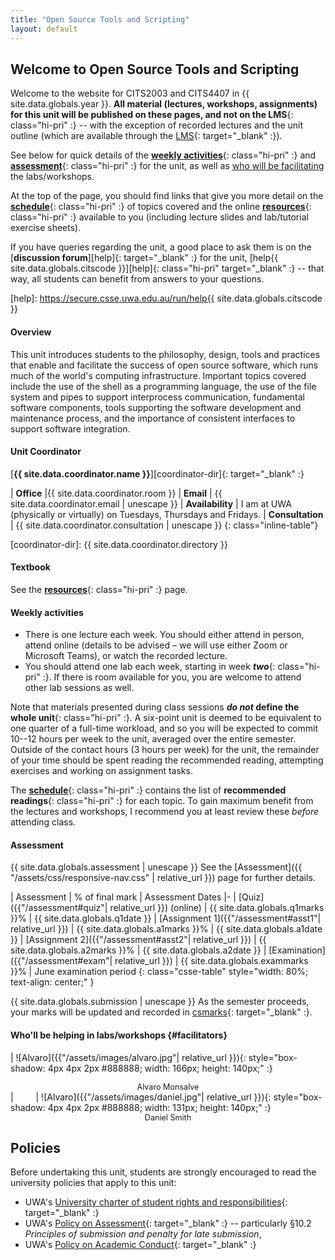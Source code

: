 ```yaml
---
title: "Open Source Tools and Scripting"
layout: default
---
```


<style>

ul, ol, dl, li p {
  margin: 0 0 0.70em;
}
</style>

## Welcome to Open Source Tools and Scripting

Welcome to the website for CITS2003 and CITS4407
in {{ site.data.globals.year }}. **All material (lectures, workshops,
assignments) for this unit will be published on these pages, and not on
the LMS**{: class="hi-pri" :} -- with the exception of recorded lectures
and the unit outline (which are available through the
[LMS][lms]{: target="_blank" :}).

[lms]: https://lms.uwa.edu.au

See below for quick details of the
[**weekly activities**](#weekly-activities){: class="hi-pri" :}
and
[**assessment**](#assessment){: class="hi-pri" :}
for the unit, as well as [who will be facilitating](#facilitators) the labs/workshops.

At the top of the page, you should find links that
give you more detail on the
[**schedule**](schedule){: class="hi-pri" :} of topics
covered and the online
[**resources**](resources){: class="hi-pri" :}
available to you (including lecture slides and lab/tutorial exercise
sheets).

If you have queries regarding the unit, a good place to ask them is
on the [**discussion forum**][help]{: target="_blank" :}
for the unit, [help{{ site.data.globals.citscode }}][help]{: class="hi-pri" target="_blank" :} --
that way, all students can benefit from answers to your questions.

[help]: https://secure.csse.uwa.edu.au/run/help{{ site.data.globals.citscode }}

#### Overview

This unit introduces students to the philosophy, design, tools and
practices that enable and facilitate the success of open source
software, which runs much of the world's computing infrastructure.
Important topics covered include the use of the shell as a programming
language, the use of the file system and pipes to support interprocess
communication, fundamental software components, tools supporting the
software development and maintenance process, and the importance of
consistent interfaces to support software integration.

#### Unit Coordinator

[**{{ site.data.coordinator.name }}**][coordinator-dir]{: target="_blank" :}  

| **Office** |{{ site.data.coordinator.room }}
| **Email** | {{ site.data.coordinator.email | unescape }}
| **Availability** | I am at UWA (physically or virtually) on Tuesdays, Thursdays and Fridays. 
| **Consultation** | {{ site.data.coordinator.consultation | unescape }} 
{: class="inline-table"}

[coordinator-dir]: {{ site.data.coordinator.directory }}

#### Textbook

See the
[**resources**](resources){: class="hi-pri" :}
page.


#### Weekly activities

- There is one lecture each week. You should either attend in person,
  attend online (details to be advised – we will use either Zoom or Microsoft
  Teams), or watch the recorded lecture.
- You should attend one lab each week, starting in week
  ***two***{: class="hi-pri" :}.
  If there is room available for you, you are welcome to attend other
  lab sessions as well.

Note that materials presented during class sessions
**<span>*do not*</span> define the whole unit**{: class="hi-pri" :}.
A six-point unit is deemed to be equivalent to one quarter of a
full-time workload, and so you will be expected to commit 10--12 hours
per week to the unit, averaged over the entire semester.
Outside of the contact hours (3 hours per week) for the unit, the
remainder of your time should be spent reading the recommended reading,
attempting exercises and working on assignment tasks.

The [**schedule**](schedule){: class="hi-pri" :}
contains the list of **recommended readings**{: class="hi-pri" :} for each
topic. To gain maximum benefit from the lectures and workshops, I
recommend you at least review these *before* attending class.

#### Assessment

{{ site.data.globals.assessment | unescape }} See the
[Assessment]({{ "/assets/css/responsive-nav.css" | relative_url }})
page for further details.

| Assessment | % of final mark | Assessment Dates
|-
| [Quiz]({{"/assessment#quiz"| relative_url }}) (online) | {{ site.data.globals.q1marks }}% | {{ site.data.globals.q1date }}
| [Assignment 1]({{"/assessment#asst1"| relative_url }}) | {{ site.data.globals.a1marks }}% | {{ site.data.globals.a1date }}
| [Assignment 2]({{"/assessment#asst2"| relative_url }}) | {{ site.data.globals.a2marks }}% | {{ site.data.globals.a2date }}
| [Examination]({{"/assessment#exam"| relative_url }}) | {{ site.data.globals.exammarks }}% | June examination period
{: class="csse-table" style="width: 80%; text-align: center;" }

{{ site.data.globals.submission | unescape }} As the
semester proceeds, your marks will be updated and recorded in
[csmarks][csmarks]{: target="_blank" :}.

[csmarks]: https://secure.csse.uwa.edu.au/run/csmarks

#### Who'll be helping in labs/workshops {#facilitators}

| ![Alvaro]({{"/assets/images/alvaro.jpg"| relative_url }}){: style="box-shadow: 4px 4px 2px #888888; width: 166px; height: 140px;" :}<center><span style="font-size: 0.9em;">Alvaro Monsalve</span></center> | <span style="display: inline-block; width: 2em;"></span> | ![Alvaro]({{"/assets/images/daniel.jpg"| relative_url }}){: style="box-shadow: 4px 4px 2px #888888; width: 131px; height: 140px;" :}<center><span style="font-size: 0.9em;">Daniel Smith</span></center>

## Policies

Before undertaking this unit,
students are strongly encouraged to read the university policies that apply
to this unit:

- UWA's [University charter of student rights and responsibilities][charter]{: target="_blank" :}
- UWA's [Policy on Assessment][assessment-policy]{: target="_blank" :} -- particularly &sect;10.2 <i>Principles of submission and penalty for late submission</i>,
- UWA's [Policy on Academic Conduct][academic-conduct]{: target="_blank" :}

[charter]: https://www.uwa.edu.au/policy/-/media/Policy/Policy/Student-Administration/Charter-of-Student-Right-and-Responsibilities/Charter-of-Student-Rights-and-Responsibilities.doc
[assessment-policy]: https://www.uwa.edu.au/policy/-/media/Policy/Policy/Teaching-and-Research-Training/Learning-and-Teaching/Assessment/Assessment-Policy.doc
[academic-conduct]: https://www.uwa.edu.au/policy/-/media/Policy/Policy/Student-Administration/Academic-Conduct/Academic-Conduct-Policy.doc

<!--
  vim: tw=72
-->
